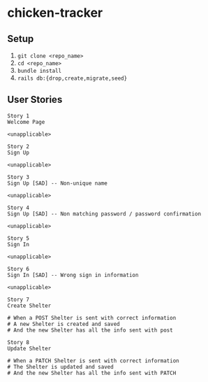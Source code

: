 # chicken-tracker
## Setup
1. `git clone <repo_name>`
2. `cd <repo_name>`
3. `bundle install`
4. `rails db:{drop,create,migrate,seed}`

## User Stories

```
Story 1
Welcome Page

<unapplicable>
```
```
Story 2
Sign Up

<unapplicable>
```
```
Story 3
Sign Up [SAD] -- Non-unique name

<unapplicable>
```
```
Story 4
Sign Up [SAD] -- Non matching password / password confirmation

<unapplicable>
```
```
Story 5
Sign In

<unapplicable>
```
```
Story 6
Sign In [SAD] -- Wrong sign in information

<unapplicable>
```
```
Story 7
Create Shelter

# When a POST Shelter is sent with correct information
# A new Shelter is created and saved
# And the new Shelter has all the info sent with post
```
```
Story 8
Update Shelter

# When a PATCH Shelter is sent with correct information
# The Shelter is updated and saved
# And the new Shelter has all the info sent with PATCH
```